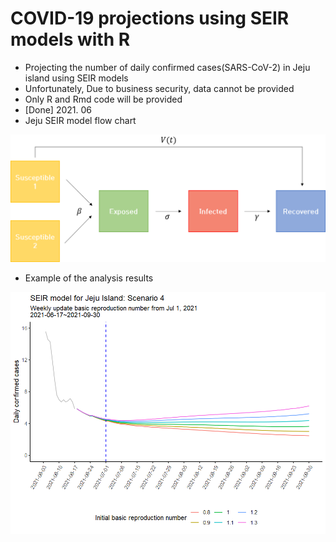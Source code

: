 # COVID-19 projections using SEIR models with R
* Projecting the number of daily confirmed cases(SARS-CoV-2) in Jeju island using SEIR models
* Unfortunately, Due to business security, data cannot be provided
* Only R and Rmd code will be provided
* [Done] 2021. 06
* Jeju SEIR model flow chart

<p align="center"> 
  <img src = "./Jeju SEIR model flow chart.png">
</p>

* Example of the analysis results

<p align="center"> 
  <img src = "./Example.png">
</p>

